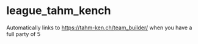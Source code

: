 # league_tahm_kench
Automatically links to https://tahm-ken.ch/team_builder/ when you have a full party of 5
